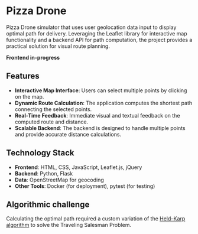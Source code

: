 # Pizza Drone

Pizza Drone simulator that uses user geolocation data input to display optimal path for delivery. Leveraging the Leaflet library for interactive map functionality and a backend API for path computation, the project provides a practical solution for visual route planning.

**Frontend in-progress**

## Features

- **Interactive Map Interface**: Users can select multiple points by clicking on the map.
- **Dynamic Route Calculation**: The application computes the shortest path connecting the selected points.
- **Real-Time Feedback**: Immediate visual and textual feedback on the computed route and distance.
- **Scalable Backend**: The backend is designed to handle multiple points and provide accurate distance calculations.

## Technology Stack

- **Frontend**: HTML, CSS, JavaScript, Leaflet.js, jQuery
- **Backend**: Python, Flask
- **Data**: OpenStreetMap for geocoding
- **Other Tools**: Docker (for deployment), pytest (for testing)

## Algorithmic challenge

Calculating the optimal path required a custom variation of the [Held–Karp algorithm](https://en.wikipedia.org/wiki/Held%E2%80%93Karp_algorithm) to solve the Traveling Salesman Problem.
